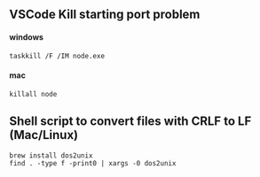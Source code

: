 ## VSCode Kill starting port problem
#### windows
`taskkill /F /IM node.exe`
#### mac
`killall node`


## Shell script to convert files with CRLF to LF (Mac/Linux)
```
brew install dos2unix
find . -type f -print0 | xargs -0 dos2unix
```